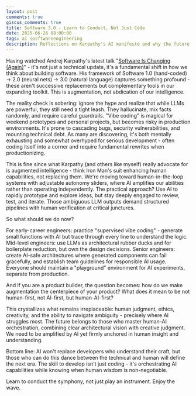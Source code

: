 ```yaml
---
layout: post
comments: true
giscus_comments: true
title: Software 3.0 - Learn to Conduct, Not Just Code
date: 2025-06-26 08:00:00
tags: ai sosftwareengineering
description: Reflections on Karpathy's AI manifesto and why the future belongs to human-AI orchestrators
---
```


Having watched Andrej Karpathy's latest talk "[Software Is Changing (Again)](https://www.youtube.com/watch?v=LCEmiRjPEtQ)" - it's not just a technical update, it's a fundamental shift in how we think about building software. His framework of Software 1.0 (hand-coded) → 2.0 (neural nets) → 3.0 (natural language) captures something profound - these aren't successive replacements but complementary tools in our expanding toolkit. This is augmentation, not abdication of our intelligence.

The reality check is sobering: ignore the hype and realize that while LLMs are powerful, they still need a tight leash. They hallucinate, mix facts randomly, and require careful guardrails. "Vibe coding" is magical for weekend prototypes and personal projects, but becomes risky in production environments. It's prone to cascading bugs, security vulnerabilities, and mounting technical debt. As many are discovering, it's both mentally exhausting and somewhat overhyped for serious development - often coding itself into a corner and require fundamental rewrites when productionizing.

This is fine since what Karpathy (and others like myself) really advocate for is augmented intelligence - think Iron Man's suit enhancing human capabilities, not replacing them. We're moving toward human-in-the-loop systems with adjustable autonomy sliders, where AI amplifies our abilities rather than operating independently. The practical approach? Use AI to rapidly prototype and explore ideas, but stay deeply engaged to review, test, and iterate. Those ambiguous LLM outputs demand structured pipelines with human verification at critical junctures.

So what should we do now?

For early-career engineers: practice "supervised vibe coding" - generate small functions with AI but trace through every line to understand the logic. Mid-level engineers: use LLMs as architectural rubber ducks and for boilerplate reduction, but own the design decisions. Senior engineers: create AI-safe architectures where generated components can fail gracefully, and establish team guidelines for responsible AI usage. Everyone should maintain a "playground" environment for AI experiments, separate from production. 

And if you are a product builder, the question becomes: how do we make augmentation the centerpiece of your product? What does it mean to be not human-first, not AI-first, but human-AI-first?

This crystallizes what remains irreplaceable: human judgment, ethics, creativity, and the ability to navigate ambiguity - precisely where AI struggles most. The future belongs to those who master human-AI orchestration, combining clear architectural vision with creative judgment. We need to be amplified by AI yet firmly anchored in human insight and understanding.

Bottom line: AI won't replace developers who understand their craft, but those who can do this dance between the technical and human will define the next era. The skill to develop isn't just coding - it's orchestrating AI capabilities while knowing when human wisdom is non-negotiable. 

Learn to conduct the symphony, not just play an instrument. Enjoy the wave.

